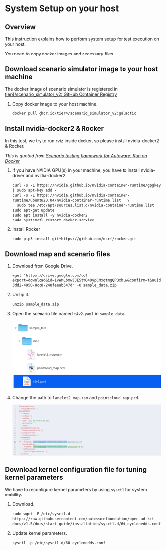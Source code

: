 # System Setup on your host

## Overview

This instruction explains how to perform system setup for test execution on your host.

You need to copy docker images and necessary files.

## Download scenario simulator image to your host machine

The docker image of scenario simulator is registered in [tier4/scenario_simulator_v2: GitHub Container Registry](https://github.com/tier4/scenario_simulator_v2/pkgs/container/scenario_simulator_v2)

1. Copy docker image to your host machine.

   ```console
   docker pull ghcr.io/tier4/scenario_simulator_v2:galactic
   ```

## Install nvidia-docker2 & Rocker

   In this test, we try to run rviz inside docker, so please install nvidia-docker2 & Rocker.

   _This is quoted from [Scenario testing framework for Autoware: Run on Docker](https://tier4.github.io/scenario_simulator_v2-docs/user_guide/RunWithDocker/)_

1. If you have NVIDIA GPU(s) in your machine, you have to install nvidia-driver and nvidia-docker2.

   ```console
   curl -s -L https://nvidia.github.io/nvidia-container-runtime/gpgkey | sudo apt-key add -
   curl -s -L https://nvidia.github.io/nvidia-container-runtime/ubuntu20.04/nvidia-container-runtime.list | \
     sudo tee /etc/apt/sources.list.d/nvidia-container-runtime.list
   sudo apt-get update
   sudo apt install -y nvidia-docker2
   sudo systemctl restart docker.service
   ```

1. Install Rocker

   ```console
   sudo pip3 install git+https://github.com/osrf/rocker.git
   ```

## Download map and scenario files

1. Download from Google Drive.

    ```console
    wget "https://drive.google.com/uc?export=download&id=1vWMLbmwJJE5tYO40ypCMxqtmgQPQxhiw&confirm=t&uuid=3d84d854-3dd2-4950-8cc8-248feeab547d" -O sample_data.zip
    ```

1. Unzip it.

   ```console
   unzip sample_data.zip
   ```

1. Open the scenario file named `t4v2.yaml` in `sample_data`.

   ![t4v2.yaml](images/system-setup-host/t4v2.yaml.png)

1. Change the path to `lanelet2_map.osm` and `pointcloud_map.pcd`.

   ![Edit t4v2.yaml](images/system-setup-host/edit.t4v2.yaml.png)

## Download **kernel configuration** file for tuning kernel parameters

We have to reconfigure kernel parameters by using `sysctl` for system stability.

1. Download.

   ```console
   sudo wget -P /etc/sysctl.d https://raw.githubusercontent.com/autowarefoundation/open-ad-kit-docs/v1.5/docs/start-guide/installation/sysctl.d/60_cyclonedds.conf
   ```

1. Update kernel parameters.

   ```console
   sysctl -p /etc/sysctl.d/60_cyclonedds.conf
   ```
<!-- Maybe rhe following steps are not needed 
## Download configuration file of Cyclone DDS

In this test, we are using Cyclone DDS, so you also need to download configuration file of Cyclone DDS.

1. Create directory named `cyclonedds`.

   ```console
   mkdir cyclonedds
   ```

1. Download `cyclonedds.xml`.

   ```console
   cd cyclonedds
   wget https://raw.githubusercontent.com/autowarefoundation/open-ad-kit-docs/v1.5/docs/start-guide/installation/cyclonedds/cyclonedds.xml
   ```

## Modify `cyclonedds.xml`

You need to change the element `NetworkInterfaceAddress` to the network interface currently in use.

1. Find network interface.

   ```console
   ip addr
   1: lo: <LOOPBACK,MULTICAST,UP,LOWER_UP> mtu 65536 qdisc noqueue state UNKNOWN group default qlen 1000
       link/loopback 00:00:00:00:00:00 brd 00:00:00:00:00:00
       inet 127.0.0.1/8 scope host lo
          valid_lft forever preferred_lft forever
       inet6 ::1/128 scope host
          valid_lft forever preferred_lft forever
    2: enp0s31f6: <BROADCAST,MULTICAST,UP,LOWER_UP> mtu 1500 qdisc fq_codel state UP group default qlen 1000
       link/ether 66:77:88:99:aa:bb brd ff:ff:ff:ff:ff:ff
       inet 192.168.10.1/24 brd 192.168.10.255 scope global noprefixroute enp0s31f6
          valid_lft forever preferred_lft forever
       inet6 fe80::f15d:4196:b777:6875/64 scope link noprefixroute
          valid_lft forever preferred_lft forever
    3: wlp82s0: <BROADCAST,MULTICAST,UP,LOWER_UP> mtu 1500 qdisc noqueue state UP group default qlen 1000
       link/ether cc:dd:ee:ff:00:01 brd ff:ff:ff:ff:ff:ff
       inet 192.168.0.28/24 brd 192.168.0.255 scope global dynamic noprefixroute wlp82s0
          valid_lft 3137sec preferred_lft 3137sec
       inet6 fe80::f493:f223:dfcc:bd1b/64 scope link noprefixroute
          valid_lft forever preferred_lft forever
    4: docker0: <NO-CARRIER,BROADCAST,MULTICAST,UP> mtu 1500 qdisc noqueue state DOWN group default
       link/ether 23:45:67:89:ab:cd brd ff:ff:ff:ff:ff:ff
       inet 172.17.0.1/16 brd 172.17.255.255 scope global docker0
          valid_lft forever preferred_lft forever
   ```

   :speech_balloon: You can find a network interface such as `enp0s31f6`.

1. Change the `NetworkInterfaceAddress`.

   ```console
   vi ~/cyclonedds/cyclonedds.xml
   ```

   For example; :page_facing_up: cyclonedds.xml

   ```diff
    <General>
   -  <NetworkInterfaceAddress>lo</NetworkInterfaceAddress>
   +  <NetworkInterfaceAddress>enp0s31f6</NetworkInterfaceAddress>
    </General>

   ```
   -->
